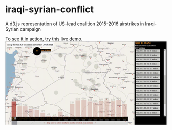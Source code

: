 # iraqi-syrian-conflict
A d3.js representation of US-lead coalition 2015-2016 airstrikes in Iraqi-Syrian campaign

To see it in action, try this [live demo](https://fioreggianni.github.io/iraqi-syrian-conflict/).
![A gif demo](img/map-demo.gif?raw=true "Demo")